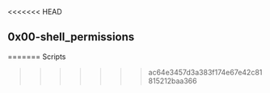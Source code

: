 <<<<<<< HEAD
## 0x00-shell_permissions
=======
Scripts
>>>>>>> ac64e3457d3a383f174e67e42c81815212baa366
